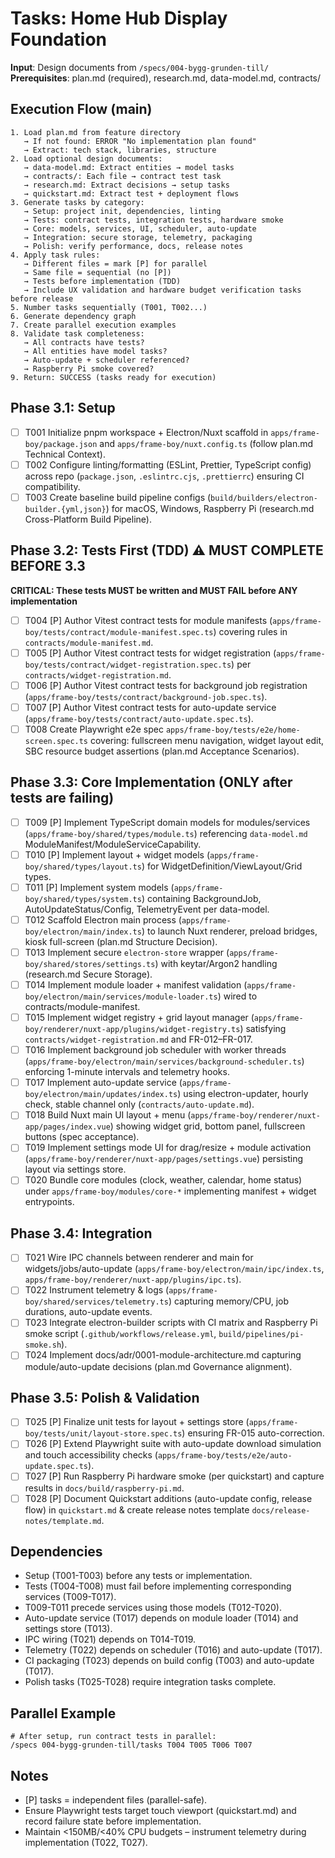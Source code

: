 # Tasks: Home Hub Display Foundation

**Input**: Design documents from `/specs/004-bygg-grunden-till/`
**Prerequisites**: plan.md (required), research.md, data-model.md, contracts/

## Execution Flow (main)
```
1. Load plan.md from feature directory
   → If not found: ERROR "No implementation plan found"
   → Extract: tech stack, libraries, structure
2. Load optional design documents:
   → data-model.md: Extract entities → model tasks
   → contracts/: Each file → contract test task
   → research.md: Extract decisions → setup tasks
   → quickstart.md: Extract test + deployment flows
3. Generate tasks by category:
   → Setup: project init, dependencies, linting
   → Tests: contract tests, integration tests, hardware smoke
   → Core: models, services, UI, scheduler, auto-update
   → Integration: secure storage, telemetry, packaging
   → Polish: verify performance, docs, release notes
4. Apply task rules:
   → Different files = mark [P] for parallel
   → Same file = sequential (no [P])
   → Tests before implementation (TDD)
   → Include UX validation and hardware budget verification tasks before release
5. Number tasks sequentially (T001, T002...)
6. Generate dependency graph
7. Create parallel execution examples
8. Validate task completeness:
   → All contracts have tests?
   → All entities have model tasks?
   → Auto-update + scheduler referenced?
   → Raspberry Pi smoke covered?
9. Return: SUCCESS (tasks ready for execution)
```

## Phase 3.1: Setup
- [ ] T001 Initialize pnpm workspace + Electron/Nuxt scaffold in `apps/frame-boy/package.json` and `apps/frame-boy/nuxt.config.ts` (follow plan.md Technical Context).
- [ ] T002 Configure linting/formatting (ESLint, Prettier, TypeScript config) across repo (`package.json`, `.eslintrc.cjs`, `.prettierrc`) ensuring CI compatibility.
- [ ] T003 Create baseline build pipeline configs (`build/builders/electron-builder.{yml,json}`) for macOS, Windows, Raspberry Pi (research.md Cross-Platform Build Pipeline).

## Phase 3.2: Tests First (TDD) ⚠️ MUST COMPLETE BEFORE 3.3
**CRITICAL: These tests MUST be written and MUST FAIL before ANY implementation**
- [ ] T004 [P] Author Vitest contract tests for module manifests (`apps/frame-boy/tests/contract/module-manifest.spec.ts`) covering rules in `contracts/module-manifest.md`.
- [ ] T005 [P] Author Vitest contract tests for widget registration (`apps/frame-boy/tests/contract/widget-registration.spec.ts`) per `contracts/widget-registration.md`.
- [ ] T006 [P] Author Vitest contract tests for background job registration (`apps/frame-boy/tests/contract/background-job.spec.ts`).
- [ ] T007 [P] Author Vitest contract tests for auto-update service (`apps/frame-boy/tests/contract/auto-update.spec.ts`).
- [ ] T008 Create Playwright e2e spec `apps/frame-boy/tests/e2e/home-screen.spec.ts` covering: fullscreen menu navigation, widget layout edit, SBC resource budget assertions (plan.md Acceptance Scenarios).

## Phase 3.3: Core Implementation (ONLY after tests are failing)
- [ ] T009 [P] Implement TypeScript domain models for modules/services (`apps/frame-boy/shared/types/module.ts`) referencing `data-model.md` ModuleManifest/ModuleServiceCapability.
- [ ] T010 [P] Implement layout + widget models (`apps/frame-boy/shared/types/layout.ts`) for WidgetDefinition/ViewLayout/Grid types.
- [ ] T011 [P] Implement system models (`apps/frame-boy/shared/types/system.ts`) containing BackgroundJob, AutoUpdateStatus/Config, TelemetryEvent per data-model.
- [ ] T012 Scaffold Electron main process (`apps/frame-boy/electron/main/index.ts`) to launch Nuxt renderer, preload bridges, kiosk full-screen (plan.md Structure Decision).
- [ ] T013 Implement secure `electron-store` wrapper (`apps/frame-boy/shared/stores/settings.ts`) with keytar/Argon2 handling (research.md Secure Storage).
- [ ] T014 Implement module loader + manifest validation (`apps/frame-boy/electron/main/services/module-loader.ts`) wired to contracts/module-manifest.
- [ ] T015 Implement widget registry + grid layout manager (`apps/frame-boy/renderer/nuxt-app/plugins/widget-registry.ts`) satisfying `contracts/widget-registration.md` and FR-012–FR-017.
- [ ] T016 Implement background job scheduler with worker threads (`apps/frame-boy/electron/main/services/background-scheduler.ts`) enforcing 1-minute intervals and telemetry hooks.
- [ ] T017 Implement auto-update service (`apps/frame-boy/electron/main/updates/index.ts`) using electron-updater, hourly check, stable channel only (`contracts/auto-update.md`).
- [ ] T018 Build Nuxt main UI layout + menu (`apps/frame-boy/renderer/nuxt-app/pages/index.vue`) showing widget grid, bottom panel, fullscreen buttons (spec acceptance).
- [ ] T019 Implement settings mode UI for drag/resize + module activation (`apps/frame-boy/renderer/nuxt-app/pages/settings.vue`) persisting layout via settings store.
- [ ] T020 Bundle core modules (clock, weather, calendar, home status) under `apps/frame-boy/modules/core-*` implementing manifest + widget entrypoints.

## Phase 3.4: Integration
- [ ] T021 Wire IPC channels between renderer and main for widgets/jobs/auto-update (`apps/frame-boy/electron/main/ipc/index.ts`, `apps/frame-boy/renderer/nuxt-app/plugins/ipc.ts`).
- [ ] T022 Instrument telemetry & logs (`apps/frame-boy/shared/services/telemetry.ts`) capturing memory/CPU, job durations, auto-update events.
- [ ] T023 Integrate electron-builder scripts with CI matrix and Raspberry Pi smoke script (`.github/workflows/release.yml`, `build/pipelines/pi-smoke.sh`).
- [ ] T024 Implement docs/adr/0001-module-architecture.md capturing module/auto-update decisions (plan.md Governance alignment).

## Phase 3.5: Polish & Validation
- [ ] T025 [P] Finalize unit tests for layout + settings store (`apps/frame-boy/tests/unit/layout-store.spec.ts`) ensuring FR-015 auto-correction.
- [ ] T026 [P] Extend Playwright suite with auto-update download simulation and touch accessibility checks (`apps/frame-boy/tests/e2e/auto-update.spec.ts`).
- [ ] T027 [P] Run Raspberry Pi hardware smoke (per quickstart) and capture results in `docs/build/raspberry-pi.md`.
- [ ] T028 [P] Document Quickstart additions (auto-update config, release flow) in `quickstart.md` & create release notes template `docs/release-notes/template.md`.

## Dependencies
- Setup (T001-T003) before any tests or implementation.
- Tests (T004-T008) must fail before implementing corresponding services (T009-T017).
- T009-T011 precede services using those models (T012-T020).
- Auto-update service (T017) depends on module loader (T014) and settings store (T013).
- IPC wiring (T021) depends on T014-T019.
- Telemetry (T022) depends on scheduler (T016) and auto-update (T017).
- CI packaging (T023) depends on build config (T003) and auto-update (T017).
- Polish tasks (T025-T028) require integration tasks complete.

## Parallel Example
```
# After setup, run contract tests in parallel:
/specs 004-bygg-grunden-till/tasks T004 T005 T006 T007
```

## Notes
- [P] tasks = independent files (parallel-safe).
- Ensure Playwright tests target touch viewport (quickstart.md) and record failure state before implementation.
- Maintain <150MB/<40% CPU budgets – instrument telemetry during implementation (T022, T027).
